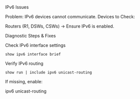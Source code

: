IPv6 Issues

Problem: IPv6 devices cannot communicate.
Devices to Check:

  Routers (R1, DSWs, CSWs) → Ensure IPv6 is enabled.

Diagnostic Steps & Fixes

  Check IPv6 interface settings

    show ipv6 interface brief

Verify IPv6 routing

    show run | include ipv6 unicast-routing

  If missing, enable:

ipv6 unicast-routing
